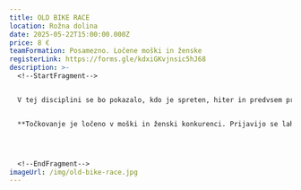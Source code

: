 ```yaml
---
title: OLD BIKE RACE
location: Rožna dolina
date: 2025-05-22T15:00:00.000Z
price: 8 €
teamFormation: Posamezno. Ločene moški in ženske
registerLink: https://forms.gle/kdxiGKvjnsic5hJ68
description: >-
  <!--StartFragment-->


  V tej disciplini se bo pokazalo, kdo je spreten, hiter in predvsem previden v vožnji s kolesom. Čeprav z »bicikli« radi divjamo, moramo biti pri tem vedno pazljivi, da ne poškodujemo sebe ali v najslabšem primeru koga drugega. A tokrat bo dovoljeno divjati in nikogar ne bo na poti, zato ste vsi tisti, ki ste običajno hitri in divji s kolesom, vabljeni na dirko po poligonu med študentskimi domovi v Rožni dolini. Proga bo postavljena na območju študentskih domov in bo dobro označena, tako da ne bo mogoče zaiti iz nje. Zbrali se bomo pred blokom I. Vsak bo imel dva poskusa, da spelje celoten krog, na koncu pa bomo dobili tri najhitrejše, ki se bodo za razvrstitev po prvih treh mestih pomerili še enkrat v finalni seriji. Pogoj je, da prinesete svoje lastno kolo, ki pa mora biti staro (brez prestav) in mora imeti zavore, ki delajo! Organizator bo pred tekmovanjem pregledal vsa kolesa. Poleg kolesa je pogoj tudi to, da na dirki niste vinjeni. Vsi, ki boste tekmovali, boste med dirko nosili zaščitno opremo (čelado in ščitnike za komolce), ki jo boste dobili pri organizatorju. Tisti, katerih kolesa ne bodo ustrezala pogojem ne bodo mogli tekmovati. Tekmovanje bo potekalo ločeno v moški in ženski konkurenci.


  **Točkovanje je ločeno v moški in ženski konkurenci. Prijavijo se lahko vsi študentje, če pa želite domu prinesti točke, morate biti stanovalec študentskega doma. S 1. mestom prinesete domu 8 točk, z 2. mestom 6 točk in s 3. mestom 4 točke.**




  <!--EndFragment-->
imageUrl: /img/old-bike-race.jpg
---
```


